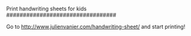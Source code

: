 Print handwriting sheets for kids
#################################

Go to http://www.julienvanier.com/handwriting-sheet/ and start printing!
